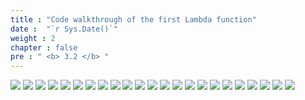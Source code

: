 ```yaml
---
title : "Code walkthrough of the first Lambda function"
date :  "`r Sys.Date()`" 
weight : 2
chapter : false
pre : " <b> 3.2 </b> "
---
```


![](../../WorkShop2/03.api/3.2.lambda/50.png?featherlight=false&width=90pc)
![](../../WorkShop2/03.api/3.2.lambda/51.png?featherlight=false&width=90pc)
![](../../WorkShop2/03.api/3.2.lambda/52.png?featherlight=false&width=90pc)
![](../../WorkShop2/03.api/3.2.lambda/53.png?featherlight=false&width=90pc)
![](../../WorkShop2/03.api/3.2.lambda/54.png?featherlight=false&width=90pc)
![](../../WorkShop2/03.api/3.2.lambda/55.png?featherlight=false&width=90pc)
![](../../WorkShop2/03.api/3.3.lambda-test/57.png?featherlight=false&width=90pc)
![](../../WorkShop2/03.api/3.3.lambda-test/58.png?featherlight=false&width=90pc)
![](../../WorkShop2/03.api/3.3.lambda-test/59.png?featherlight=false&width=90pc)
![](../../WorkShop2/03.api/3.3.lambda-test/60.png?featherlight=false&width=90pc)
![](../../WorkShop2/03.api/3.4.lambda-api/62.png?featherlight=false&width=90pc)
![](../../WorkShop2/03.api/3.4.lambda-api/63.png?featherlight=false&width=90pc)
![](../../WorkShop2/03.api/3.4.lambda-api/64.png?featherlight=false&width=90pc)
![](../../WorkShop2/03.api/3.4.lambda-api/65.png?featherlight=false&width=90pc)
![](../../WorkShop2/03.api/3.4.lambda-api/66.png?featherlight=false&width=90pc)
![](../../WorkShop2/03.api/3.4.lambda-api/67.png?featherlight=false&width=90pc)
![](../../WorkShop2/03.api/3.4.lambda-api/68.png?featherlight=false&width=90pc)
![](../../WorkShop2/03.api/3.4.lambda-api/69.png?featherlight=false&width=90pc)
![](../../WorkShop2/03.api/3.4.lambda-api/70.png?featherlight=false&width=90pc)
![](../../WorkShop2/03.api/3.4.lambda-api/71.png?featherlight=false&width=90pc)
![](../../WorkShop2/03.api/3.4.lambda-api/72.png?featherlight=false&width=90pc)
![](../../WorkShop2/03.api/3.4.lambda-api/73.png?featherlight=false&width=90pc)
![](../../WorkShop2/03.api/3.4.lambda-api/74.png?featherlight=false&width=90pc)